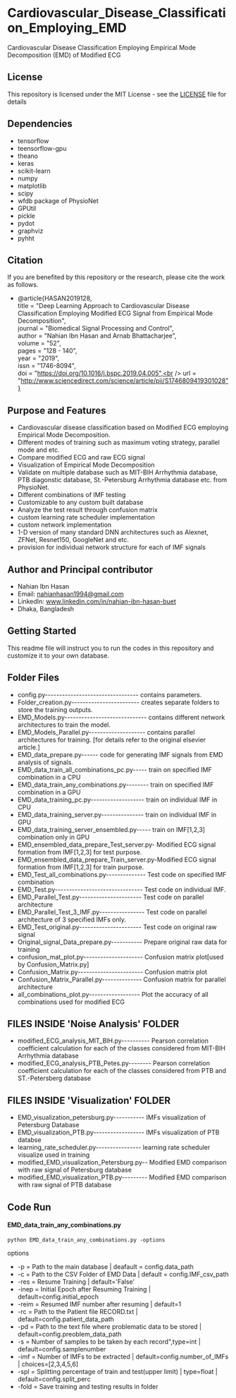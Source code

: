 # Cardiovascular_Disease_Classification_Employing_EMD
Cardiovascular Disease Classification Employing Empirical Mode Decomposition (EMD) of Modified ECG

## License
This repository is licensed under the MIT License - see the [LICENSE](LICENSE) file for details

## Dependencies
- tensorflow
- teensorflow-gpu
- theano
- keras
- scikit-learn
- numpy
- matplotlib
- scipy
- wfdb package of PhysioNet
- GPUtil
- pickle
- pydot
- graphviz
- pyhht

## Citation
If you are benefited by this repository or the research, please cite the work as follows.

- @article{HASAN2019128,<br />
title = "Deep Learning Approach to Cardiovascular Disease Classification Employing Modified ECG Signal from Empirical Mode Decomposition",<br />
journal = "Biomedical Signal Processing and Control",<br />
author = "Nahian Ibn Hasan and Arnab Bhattacharjee",<br />
volume = "52",<br />
pages = "128 - 140",<br />
year = "2019",<br />
issn = "1746-8094",<br />
doi = "https://doi.org/10.1016/j.bspc.2019.04.005",<br />
url = "http://www.sciencedirect.com/science/article/pii/S1746809419301028"}

## Purpose and Features
- Cardiovascular disease classification based on Modified ECG employing Empirical Mode Decomposition.
- Different modes of training such as maximum voting strategy, parallel mode and etc.
- Compare modified ECG and raw ECG signal
- Visualization of Empirical Mode Decomposition
- Validate on multiple database such as MIT-BIH Arrhythmia database, PTB diagonstic database, St.-Petersburg Arrhythmia database etc. from PhysioNet.
- Different combinations of IMF testing
- Customizable to any custom built database
- Analyze the test result through confusion matrix
- custom learning rate scheduler implementation
- custom network implementation
- 1-D version of many standard DNN architectures such as Alexnet, ZFNet, Resnet150, GoogleNet and etc.
- provision for individual network structure for each of IMF signals

## Author and Principal contributor
- Nahian Ibn Hasan
- Email: nahianhasan1994@gmail.com
- LinkedIn: www.linkedin.com/in/nahian-ibn-hasan-buet
- Dhaka, Bangladesh

## Getting Started
This readme file will instruct you to run the codes in this repository and customize it to your own database.

## Folder Files
- config.py--------------------------------- contains parameters.<br />
- Folder_creation.py------------------------ creates separate folders to store the training outputs.<br />
- EMD_Models.py----------------------------- contains different network architectures to train the model.<br />
- EMD_Models_Parallel.py-------------------- contains parallel architectures for training. [for details refer to the original elsevier article.]<br />
- EMD_data_prepare.py------ code for generating IMF signals from EMD analysis of signals.<br />
- EMD_data_train_all_combinations_pc.py----- train on specified IMF combination in a CPU<br />
- EMD_data_train_any_combinations.py-------- train on specified IMF combination in a GPU<br />
- EMD_data_training_pc.py------------------- train on individual IMF in CPU<br />
- EMD_data_training_server.py--------------- train on individual IMF in GPU<br />
- EMD_data_training_server_ensembled.py----- train on IMF[1,2,3] combination only in GPU<br />
- EMD_ensembled_data_prepare_Test_server.py- Modified ECG signal formation from IMF[1,2,3] for test purpose.<br />
- EMD_ensembled_data_prepare_Train_server.py-Modified ECG signal formation from IMF[1,2,3] for train purpose.<br />
- EMD_Test_all_combinations.py-------------- Test code on specified IMF combination<br />
- EMD_Test.py------------------------------- Test code on individual IMF.<br />
- EMD_Parallel_Test.py---------------------- Test code on parallel architecture<br />
- EMD_Parallel_Test_3_IMF.py---------------- Test code on parallel architecture of 3 specified IMFs only.<br />
- EMD_Test_original.py---------------------- Test code on original raw signal<br />
- Original_signal_Data_prepare.py----------- Prepare original raw data for training<br />
- confusion_mat_plot.py--------------------- Confusion matrix plot[used by Confusion_Matrix.py]<br />
- Confusion_Matrix.py----------------------- Confusion matrix plot<br />
- Confusion_Matrix_Parallel.py-------------- Confusion matrix for parallel architecture<br />
- all_combinations_plot.py------------------ Plot the accuracy of all combinations used for modified ECG

## FILES INSIDE 'Noise Analysis' FOLDER
- modified_ECG_analysis_MIT_BIH.py---------- Pearson correlation coefficient calculation for each of the classes considered from MIT-BIH Arrhythmia database<br />
- modified_ECG_analysis_PTB_Petes.py-------- Pearson correlation coefficient calculation for each of the classes considered from PTB and ST.-Petersberg database<br />

## FILES INSIDE 'Visualization' FOLDER
- EMD_visualization_petersburg.py----------- IMFs visualization of Petersburg Database<br />
- EMD_visualization_PTB.py------------------ IMFs visualization of PTB databse<br />
- learning_rate_scheduler.py---------------- learning rate scheduler visualize used in training<br />
- modified_EMD_visualization_Petersburg.py-- Modified EMD comparison with raw signal of Petersburg database<br />
- modified_EMD_visualization_PTB.py--------- Modified EMD comparison with raw signal of PTB database<br />


## Code Run
#### EMD_data_train_any_combinations.py
```
python EMD_data_train_any_combinations.py -options
```

options<br />
- -p = Path to the main database   \|  deafault = config.data_path
- -c = Path to the CSV Folder of EMD Data  \|  default = config.IMF_csv_path
- -res = Resume Training \| default='False'
- -inep = Initial Epoch after Resuming Training \| default=config.initial_epoch
- -reim = Resumed IMF number after resuming \| default=1
- -rc = Path to the Patient file RECORD.txt \| default=config.patient_data_path
- -pd = Path to the text file where problematic data to be stored \| default=config.preoblem_data_path
- -s = Number of samples to be taken by each record",type=int \| default=config.samplenumber
- -imf = Number of IMFs to be extracted \| default=config.number_of_IMFs \| choices=[2,3,4,5,6]
- -spl = Splitting percentage of train and test(upper limit) \| type=float \| default=config.split_perc 
- -fold = Save training and testing results in folder


